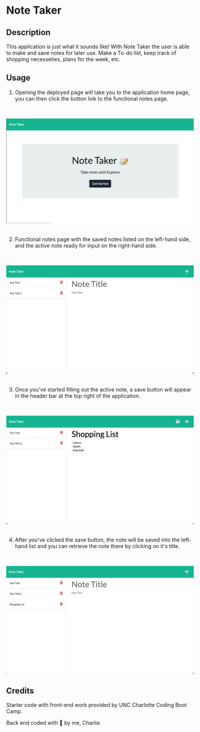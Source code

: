 # Note Taker

## Description

This application is just what it sounds like! With Note Taker the user is able to make and save notes for later use. Make a To-do list, keep track of shopping necesseties, plans for the week, etc.

## Usage

1. Opening the deployed page will take you to the application home page, you can then click the button link to the functional notes page.
</br>

![Home page with link to Notes page](images/Screen%20Shot%202022-10-02%20at%201.14.12%20PM.png)
</br>
</br>

2. Functional notes page with the saved notes listed on the left-hand side, and the active note ready for input on the right-hand side.
</br>

![Notes page](images/Screen%20Shot%202022-10-02%20at%201.14.25%20PM.png)
</br>
</br>

3. Once you've started filling out the active note, a save button will appear in the header bar at the top right of the application.
</br>

![Note entered into the right-hand side of notes page](images/Screen%20Shot%202022-10-02%20at%201.15.07%20PM.png)
</br>
</br>

4. After you've clicked the save button, the note will be saved into the left-hand list and you can retrieve the note there by clicking on it's title.
</br>

![Stored note available in left-hand list of notes](images/Screen%20Shot%202022-10-02%20at%201.15.31%20PM.png)

## Credits

Starter code with front-end work provided by UNC Charlotte Coding Boot Camp.

Back end coded with 💛 by me, Charlie.
